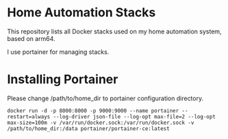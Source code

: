 # Home Automation Stacks

This repository lists all Docker stacks used on my home automation system, based on arm64.

I use portainer for managing stacks.

# Installing Portainer

Please change /path/to/home_dir to portainer configuration directory.

```
docker run -d -p 8000:8000 -p 9000:9000 --name portainer --restart=always --log-driver json-file --log-opt max-file=2 --log-opt max-size=100m -v /var/run/docker.sock:/var/run/docker.sock -v /path/to/home_dir:/data portainer/portainer-ce:latest
```
